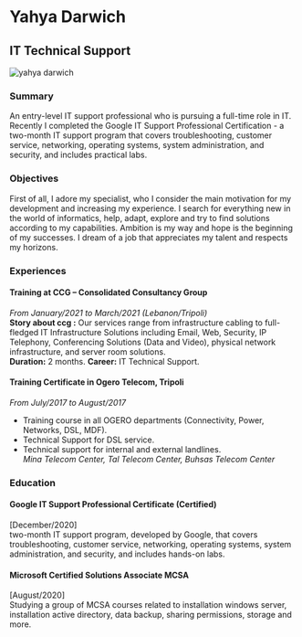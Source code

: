 # Yahya Darwich  
## IT Technical Support
![yahya darwich](https://scontent.fbey5-1.fna.fbcdn.net/v/t1.6435-9/82715553_803416373463830_7042628973863370752_n.jpg?_nc_cat=108&ccb=1-5&_nc_sid=09cbfe&_nc_ohc=v1BHtmgp7RMAX8nLUnO&_nc_ht=scontent.fbey5-1.fna&oh=3903b9ed3910a8786eee39d8d44b86df&oe=619EEB80 "Yahya Darwich")
### Summary
An entry-level IT support professional who is pursuing a full-time role in IT. Recently I completed the Google IT Support Professional Certification - a two-month IT support program that covers troubleshooting, customer service, networking, operating systems, system administration, and security, and includes practical labs.
### Objectives
First of all, I adore my specialist, who I consider the main motivation for my development and increasing my experience. I search for everything new in the world of informatics, help, adapt, explore and try to find solutions according to my capabilities. Ambition is my way and hope is the beginning of my successes. I dream of a job that appreciates my talent and respects my horizons.
### Experiences
#### **Training at CCG – Consolidated Consultancy Group**
*From January/2021 to March/2021 (Lebanon/Tripoli)*  
**Story about ccg :** Our services range from infrastructure cabling to full-fledged IT Infrastructure Solutions including Email, Web, Security, IP Telephony, Conferencing Solutions (Data and Video), physical network infrastructure, and server room solutions.  
**Duration:**  2 months. 
**Career:** IT Technical Support.
#### **Training Certificate in Ogero Telecom, Tripoli**
*From July/2017 to August/2017*
- Training course in all OGERO departments (Connectivity, Power, Networks, DSL, MDF).
- Technical Support for DSL service.
- Technical support for internal and external landlines.  
*Mina Telecom Center, Tal Telecom Center, Buhsas Telecom Center*
### Education
#### **Google IT Support Professional Certificate (Certified)**
[December/2020]  
two-month IT support program, developed by Google, that covers troubleshooting, customer service, networking, operating systems, system administration, and security, and includes hands-on labs.
#### **Microsoft Certified Solutions Associate MCSA**
[August/2020]  
Studying a group of MCSA courses related to installation windows server, installation active directory, data backup, sharing permissions, storage and more.



